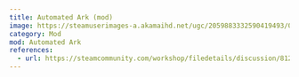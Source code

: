 ```yaml
---
title: Automated Ark (mod)
image: https://steamuserimages-a.akamaihd.net/ugc/2059883332590419493/0686D1E5E11829CC4F5A60A94F76E63E96A76263/?imw=268&imh=268&ima=fit&impolicy=Letterbox&imcolor=%23000000&letterbox=true
category: Mod
mod: Automated Ark
references:
  - url: https://steamcommunity.com/workshop/filedetails/discussion/812655342/
---
```

